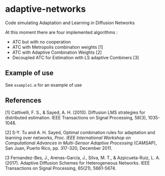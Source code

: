 # adaptive-networks


Code simulating Adaptation and Learning in Diffusion Networks

At this moment there are four implemented algorithms :

* ATC but with no cooperation
* ATC with Metropolis combination weights [1]
* ATC with Adaptive Combination Weights [2]
* Decoupled ATC for Estimation with LS adaptive Combiners [3]


## Example of use

See `example1.m` for an example of use


## References

[1] Cattivelli, F. S., & Sayed, A. H. (2010). Diffusion LMS strategies for distributed estimation. IEEE Transactions on Signal Processing, 58(3), 1035-1048.

[2] S-Y. Tu and A. H. Sayed, Optimal combination rules for adaptation and learning over networks, _Proc. IEEE International Workshop on Computational Advances in Multi-Sensor Adaptive Processing_ (CAMSAP), San Juan, Puerto Rico, pp. 317-320, December 2011. 

[3 Fernandez-Bes, J., Arenas-García, J., Silva, M. T., & Azpicueta-Ruiz, L. A. (2017). Adaptive Diffusion Schemes for Heterogeneous Networks. IEEE Transactions on Signal Processing, 65(21), 5661-5674.


